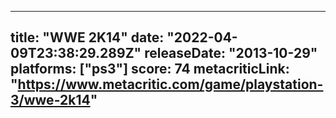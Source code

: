 
---
title: "WWE 2K14"
date: "2022-04-09T23:38:29.289Z"
releaseDate: "2013-10-29"
platforms: ["ps3"]
score: 74
metacriticLink: "https://www.metacritic.com/game/playstation-3/wwe-2k14"
---
